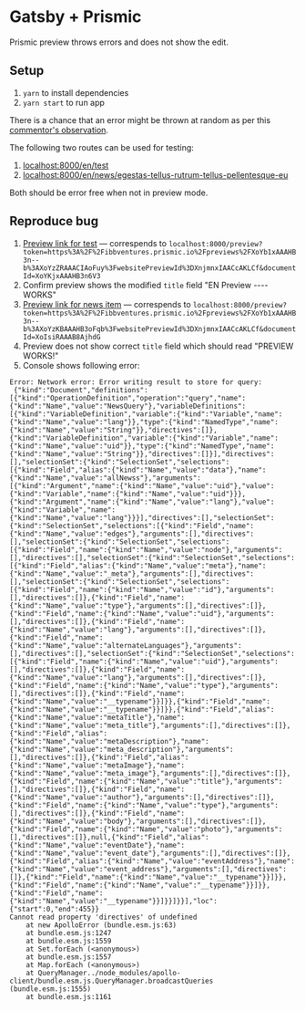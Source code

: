 # Gatsby + Prismic

Prismic preview throws errors and does not show the edit.

## Setup

1. `yarn` to install dependencies
2. `yarn start` to run app

There is a chance that an error might be thrown at random as per this [commentor's observation](https://github.com/prismicio/prismic-javascript/issues/18#issuecomment-538329420).

The following two routes can be used for testing:

1. [localhost:8000/en/test](http://localhost:8000/en/test)
2. [localhost:8000/en/news/egestas-tellus-rutrum-tellus-pellentesque-eu](http://localhost:8000/en/news/egestas-tellus-rutrum-tellus-pellentesque-eu)

Both should be error free when not in preview mode.

## Reproduce bug

1. [Preview link for test](https://prismic.link/2UzRBqu) — correspends to `localhost:8000/preview?token=https%3A%2F%2Fibbventures.prismic.io%2Fpreviews%2FXoYb1xAAAHB3n--b%3AXoYzZRAAACIAoFuy%3FwebsitePreviewId%3DXnjmnxIAACcAKLCf&documentId=XoYKjxAAAHB3n6V3`
2. Confirm preview shows the modified `title` field "EN Preview ---- WORKS"
3. [Preview link for news item](https://prismic.link/2R5uVMB) — correspends to `localhost:8000/preview?token=https%3A%2F%2Fibbventures.prismic.io%2Fpreviews%2FXoYb1xAAAHB3n--b%3AXoYzKBAAAHB3oFqb%3FwebsitePreviewId%3DXnjmnxIAACcAKLCf&documentId=XoIsiRAAAB8AjhdG`
4. Preview does not show correct `title` field which should read "PREVIEW WORKS!"
5. Console shows following error:

```
Error: Network error: Error writing result to store for query:
 {"kind":"Document","definitions":[{"kind":"OperationDefinition","operation":"query","name":{"kind":"Name","value":"NewsQuery"},"variableDefinitions":[{"kind":"VariableDefinition","variable":{"kind":"Variable","name":{"kind":"Name","value":"lang"}},"type":{"kind":"NamedType","name":{"kind":"Name","value":"String"}},"directives":[]},{"kind":"VariableDefinition","variable":{"kind":"Variable","name":{"kind":"Name","value":"uid"}},"type":{"kind":"NamedType","name":{"kind":"Name","value":"String"}},"directives":[]}],"directives":[],"selectionSet":{"kind":"SelectionSet","selections":[{"kind":"Field","alias":{"kind":"Name","value":"data"},"name":{"kind":"Name","value":"allNewss"},"arguments":[{"kind":"Argument","name":{"kind":"Name","value":"uid"},"value":{"kind":"Variable","name":{"kind":"Name","value":"uid"}}},{"kind":"Argument","name":{"kind":"Name","value":"lang"},"value":{"kind":"Variable","name":{"kind":"Name","value":"lang"}}}],"directives":[],"selectionSet":{"kind":"SelectionSet","selections":[{"kind":"Field","name":{"kind":"Name","value":"edges"},"arguments":[],"directives":[],"selectionSet":{"kind":"SelectionSet","selections":[{"kind":"Field","name":{"kind":"Name","value":"node"},"arguments":[],"directives":[],"selectionSet":{"kind":"SelectionSet","selections":[{"kind":"Field","alias":{"kind":"Name","value":"meta"},"name":{"kind":"Name","value":"_meta"},"arguments":[],"directives":[],"selectionSet":{"kind":"SelectionSet","selections":[{"kind":"Field","name":{"kind":"Name","value":"id"},"arguments":[],"directives":[]},{"kind":"Field","name":{"kind":"Name","value":"type"},"arguments":[],"directives":[]},{"kind":"Field","name":{"kind":"Name","value":"uid"},"arguments":[],"directives":[]},{"kind":"Field","name":{"kind":"Name","value":"lang"},"arguments":[],"directives":[]},{"kind":"Field","name":{"kind":"Name","value":"alternateLanguages"},"arguments":[],"directives":[],"selectionSet":{"kind":"SelectionSet","selections":[{"kind":"Field","name":{"kind":"Name","value":"uid"},"arguments":[],"directives":[]},{"kind":"Field","name":{"kind":"Name","value":"lang"},"arguments":[],"directives":[]},{"kind":"Field","name":{"kind":"Name","value":"type"},"arguments":[],"directives":[]},{"kind":"Field","name":{"kind":"Name","value":"__typename"}}]}},{"kind":"Field","name":{"kind":"Name","value":"__typename"}}]}},{"kind":"Field","alias":{"kind":"Name","value":"metaTitle"},"name":{"kind":"Name","value":"meta_title"},"arguments":[],"directives":[]},{"kind":"Field","alias":{"kind":"Name","value":"metaDescription"},"name":{"kind":"Name","value":"meta_description"},"arguments":[],"directives":[]},{"kind":"Field","alias":{"kind":"Name","value":"metaImage"},"name":{"kind":"Name","value":"meta_image"},"arguments":[],"directives":[]},{"kind":"Field","name":{"kind":"Name","value":"title"},"arguments":[],"directives":[]},{"kind":"Field","name":{"kind":"Name","value":"author"},"arguments":[],"directives":[]},{"kind":"Field","name":{"kind":"Name","value":"type"},"arguments":[],"directives":[]},{"kind":"Field","name":{"kind":"Name","value":"body"},"arguments":[],"directives":[]},{"kind":"Field","name":{"kind":"Name","value":"photo"},"arguments":[],"directives":[]},null,{"kind":"Field","alias":{"kind":"Name","value":"eventDate"},"name":{"kind":"Name","value":"event_date"},"arguments":[],"directives":[]},{"kind":"Field","alias":{"kind":"Name","value":"eventAddress"},"name":{"kind":"Name","value":"event_address"},"arguments":[],"directives":[]},{"kind":"Field","name":{"kind":"Name","value":"__typename"}}]}},{"kind":"Field","name":{"kind":"Name","value":"__typename"}}]}},{"kind":"Field","name":{"kind":"Name","value":"__typename"}}]}}]}}],"loc":{"start":0,"end":455}}
Cannot read property 'directives' of undefined
    at new ApolloError (bundle.esm.js:63)
    at bundle.esm.js:1247
    at bundle.esm.js:1559
    at Set.forEach (<anonymous>)
    at bundle.esm.js:1557
    at Map.forEach (<anonymous>)
    at QueryManager../node_modules/apollo-client/bundle.esm.js.QueryManager.broadcastQueries (bundle.esm.js:1555)
    at bundle.esm.js:1161
```
